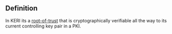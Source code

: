 ## Definition
In KERI its a [root-of-trust](term_root-of-trust) that is cryptographically verifiable all the way to its current controlling key pair in a PKI.
